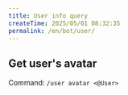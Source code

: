 ```yaml
---
title: User info query
createTime: 2025/05/01 08:32:35
permalink: /en/bot/user/
---
```

## Get user's avatar
Command: `/user avatar <@User>`

<LinkCard title="Back to project." icon="icon-park-solid:back" href="/en/bot/"></LinkCard>